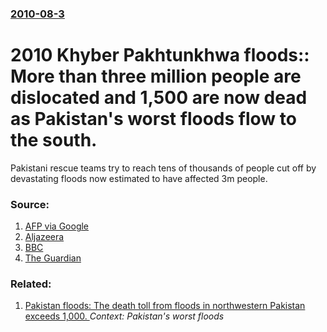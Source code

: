 ### [2010-08-3](/news/2010/08/3/index.md)

# 2010 Khyber Pakhtunkhwa floods:: More than three million people are dislocated and 1,500 are now dead as Pakistan's worst floods flow to the south. 

Pakistani rescue teams try to reach tens of thousands of people cut off by devastating floods now estimated to have affected 3m people.


### Source:

1. [AFP via Google](http://www.google.com/hostednews/afp/article/ALeqM5g6_Jn9tX4f40StjYJGgSFb0cVBcg)
2. [Aljazeera](http://english.aljazeera.net/news/asia/2010/08/20108374717869907.html)
3. [BBC](http://www.bbc.co.uk/news/world-south-asia-10847793)
4. [The Guardian](http://www.guardian.co.uk/world/2010/aug/03/pakistan-floods-dam-risk)

### Related:

1. [Pakistan floods: The death toll from floods in northwestern Pakistan exceeds 1,000. ](/news/2010/08/1/pakistan-floods-the-death-toll-from-floods-in-northwestern-pakistan-exceeds-1-000.md) _Context: Pakistan's worst floods_
